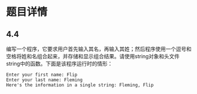 # 题目详情
## 4.4
编写一个程序，它要求用户首先输入其名，再输入其姓；然后程序使用一个逗号和空格将姓和名组合起来，并存储和显示组合结果。请使用string对象和头文件string中的函数。下面是该程序运行时的情形：
```
Enter your first name: Flip
Enter your last name: Fleming
Here's the information in a single string: Fleming, Flip
```

